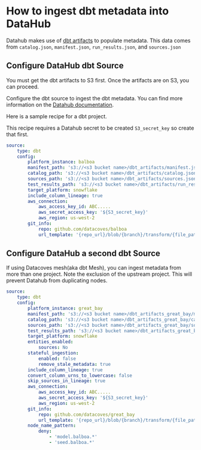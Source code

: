 
# How to ingest dbt metadata into DataHub

Datahub makes use of [dbt artifacts](https://datahubproject.io/docs/generated/ingestion/sources/dbt/#module-dbt) to populate metadata. This data comes from `catalog.json`, `manifest.json`, `run_results.json`, and `sources.json`

## Configure DataHub dbt Source

You must get the dbt artifacts to S3 first. Once the artifacts are on S3, you can proceed.

Configure the dbt source to ingest the dbt metadata. You can find more information on the [Datahub documentation](https://datahubproject.io/docs/generated/ingestion/sources/dbt/#config-details).

Here is a sample recipe for a dbt project.

This recipe requires a Datahub secret to be created `S3_secret_key` so create that first.

```yaml
source:
    type: dbt
    config:
        platform_instance: balboa
        manifest_path: 's3://<s3 bucket name>/dbt_artifacts/manifest.json'
        catalog_path: 's3://<s3 bucket name>/dbt_artifacts/catalog.json'
        sources_path: 's3://<s3 bucket name>/dbt_artifacts/sources.json'
        test_results_path: 's3://<s3 bucket name>/dbt_artifacts/run_results.json'
        target_platform: snowflake
        include_column_lineage: true
        aws_connection:
            aws_access_key_id: ABC.....
            aws_secret_access_key: '${S3_secret_key}'
            aws_region: us-west-2
        git_info:
            repo: github.com/datacoves/balboa
            url_template: '{repo_url}/blob/{branch}/transform/{file_path}'
```

## Configure DataHub a second dbt Source

If using Datacoves mesh(aka dbt Mesh), you can ingest metadata from more than one project. Note the exclusion of the upstream project. This will prevent Datahub from duplicating nodes.

```yaml
source:
    type: dbt
    config:
        platform_instance: great_bay
        manifest_path: 's3://<s3 bucket name>/dbt_artifacts_great_bay/manifest.json'
        catalog_path: 's3://<s3 bucket name>/dbt_artifacts_great_bay/catalog.json'
        sources_path: 's3://<s3 bucket name>/dbt_artifacts_great_bay/sources.json'
        test_results_path: 's3://<s3 bucket name>/dbt_artifacts_great_bay/run_results.json'
        target_platform: snowflake
        entities_enabled:
            sources: No
        stateful_ingestion:
            enabled: false
            remove_stale_metadata: true
        include_column_lineage: true
        convert_column_urns_to_lowercase: false
        skip_sources_in_lineage: true
        aws_connection:
            aws_access_key_id: ABC.....
            aws_secret_access_key: '${S3_secret_key}'
            aws_region: us-west-2
        git_info:
            repo: github.com/datacoves/great_bay
            url_template: '{repo_url}/blob/{branch}/transform/{file_path}'
        node_name_pattern:
            deny:
                - 'model.balboa.*'
                - 'seed.balboa.*'
```

